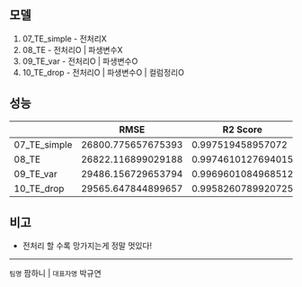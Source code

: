 ## 모델
1. 07_TE_simple - 전처리X
2. 08_TE - 전처리O | 파생변수X
3. 09_TE_var - 전처리O | 파생변수O
4. 10_TE_drop - 전처리O | 파생변수O | 컬럼정리O

## 성능
|        |RMSE|R2 Score |
|--------|--------|-----|
|07_TE_simple|26800.775657675393|0.997519458957072|
|08_TE|26822.116899029188|0.9974610127694015|
|09_TE_var|29486.156729653794|0.9969601084968512|
|10_TE_drop|29565.647844899657|0.9958260789920725|

## 비고
- 전처리 할 수록 망가지는게 정말 멋있다!

---
`팀명` 팜하니 | `대표자명` 박규연
